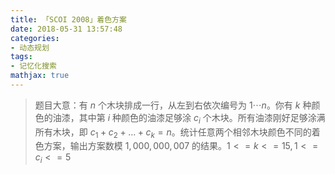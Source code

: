 ```yaml
---
title: 「SCOI 2008」着色方案
date: 2018-05-31 13:57:48
categories:
- 动态规划
tags:
- 记忆化搜索
mathjax: true
---
```


> 题目大意：有 $n$ 个木块排成一行，从左到右依次编号为 $1\cdots n$。你有 $k$ 种颜色的油漆，其中第 $i$ 种颜色的油漆足够涂 $c_i$ 个木块。所有油漆刚好足够涂满所有木块，即 $c_1+c_2+...+c_k=n$。统计任意两个相邻木块颜色不同的着色方案，输出方案数模 $1,000,000,007$ 的结果。$1 <= k <= 15, 1 <= c_i <= 5$
